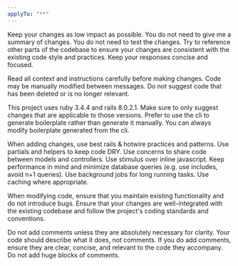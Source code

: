 ```yaml
---
applyTo: "**"
---
```


Keep your changes as low impact as possible. You do not need to give me a summary of changes. You do not need to test the changes. Try to reference other parts of the codebase to ensure your changes are consistent with the existing code style and practices. Keep your responses concise and focused.

Read all context and instructions carefully before making changes. Code may be manually modified between messages. Do not suggest code that has been deleted or is no longer relevant.

This project uses ruby 3.4.4 and rails 8.0.2.1. Make sure to only suggest changes that are applicable to those versions. Prefer to use the cli to generate boilerplate rather than generate it manually. You can always modify boilerplate generated from the cli.

When adding changes, use best rails & hotwire practices and patterns. Use partials and helpers to keep code DRY. Use concerns to share code between models and controllers. Use stimulus over inline javascript. Keep performance in mind and minimize database queries (e.g. use includes, avoid n+1 queries). Use background jobs for long running tasks. Use caching where appropriate.

When modifying code, ensure that you maintain existing functionality and do not introduce bugs. Ensure that your changes are well-integrated with the existing codebase and follow the project's coding standards and conventions.

Do not add comments unless they are absolutely necessary for clarity. Your code should describe what it does, not comments. If you do add comments, ensure they are clear, concise, and relevant to the code they accompany. Do not add huge blocks of comments.
